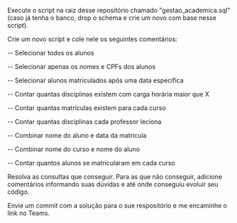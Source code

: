 Execute o script na raiz desse repositório chamado "gestao_academica.sql" (caso já tenha o banco, drop o schema e crie um novo com base nesse script).

Crie um novo script e cole nele os seguintes comentários:

-- Selecionar todos os alunos

-- Selecionar apenas os nomes e CPFs dos alunos

-- Selecionar alunos matriculados após uma data específica

-- Contar quantas disciplinas existem com carga horária maior que X

-- Contar quantas matrículas existem para cada curso

-- Contar quantas disciplinas cada professor leciona

-- Combinar nome do aluno e data da matrícula

-- Combinar nome do curso e nome do aluno

-- Contar quantos alunos se matricularam em cada curso

Resolva as consultas que conseguir. Para as que não conseguir, adicione comentários informando suas dúvidas e até onde conseguiu evoluir seu código.

Envie um commit com a solução para o sue respositório e me encaminhe o link no Teams.